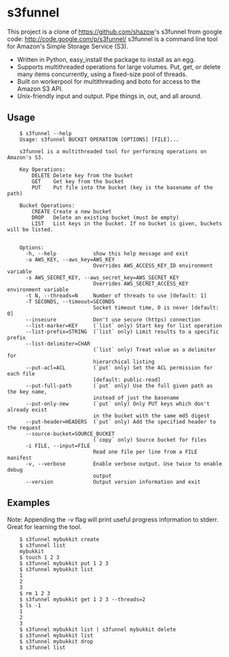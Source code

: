 # s3funnel

This project is a clone of <https://github.com/shazow>'s s3funnel from google code: <http://code.google.com/p/s3funnel/>
s3funnel is a command line tool for Amazon's Simple Storage Service (S3).

- Written in Python, easy_install the package to install as an egg.
- Supports multithreaded operations for large volumes. Put, get, or delete many items concurrently, using a fixed-size pool of threads.
- Built on workerpool for multithreading and boto for access to the Amazon S3 API.
- Unix-friendly input and output. Pipe things in, out, and all around.

## Usage
        $ s3funnel --help
        Usage: s3funnel BUCKET OPERATION [OPTIONS] [FILE]...

        s3funnel is a multithreaded tool for performing operations on Amazon's S3.

        Key Operations:
            DELETE Delete key from the bucket
            GET    Get key from the bucket
            PUT    Put file into the bucket (key is the basename of the path)

        Bucket Operations:
            CREATE Create a new bucket
            DROP   Delete an existing bucket (must be empty)
            LIST   List keys in the bucket. If no bucket is given, buckets will be listed.


        Options:
          -h, --help            show this help message and exit
          -a AWS_KEY, --aws_key=AWS_KEY
                                Overrides AWS_ACCESS_KEY_ID environment variable
          -s AWS_SECRET_KEY, --aws_secret_key=AWS_SECRET_KEY
                                Overrides AWS_SECRET_ACCESS_KEY environment variable
          -t N, --threads=N     Number of threads to use [default: 1]
          -T SECONDS, --timeout=SECONDS
                                Socket timeout time, 0 is never [default: 0]
          --insecure            Don't use secure (https) connection
          --list-marker=KEY     (`list` only) Start key for list operation
          --list-prefix=STRING  (`list` only) Limit results to a specific prefix
          --list-delimiter=CHAR
                                (`list` only) Treat value as a delimiter for
                                hierarchical listing
          --put-acl=ACL         (`put` only) Set the ACL permission for each file
                                [default: public-read]
          --put-full-path       (`put` only) Use the full given path as the key name,
                                instead of just the basename
          --put-only-new        (`put` only) Only PUT keys which don't already exist
                                in the bucket with the same md5 digest
          --put-header=HEADERS  (`put` only) Add the specified header to the request
          --source-bucket=SOURCE_BUCKET
                                (`copy` only) Source bucket for files
          -i FILE, --input=FILE
                                Read one file per line from a FILE manifest
          -v, --verbose         Enable verbose output. Use twice to enable debug
                                output
          --version             Output version information and exit

## Examples
Note: Appending the -v flag will print useful progress information to stderr. Great for learning the tool.

        $ s3funnel mybukkit create
        $ s3funnel list
        mybukkit
        $ touch 1 2 3
        $ s3funnel mybukkit put 1 2 3
        $ s3funnel mybukkit list
        1
        2
        3
        $ rm 1 2 3
        $ s3funnel mybukkit get 1 2 3 --threads=2
        $ ls -1
        1
        2
        3
        $ s3funnel mybukkit list | s3funnel mybukkit delete
        $ s3funnel mybukkit list
        $ s3funnel mybukkit drop
        $ s3funnel list